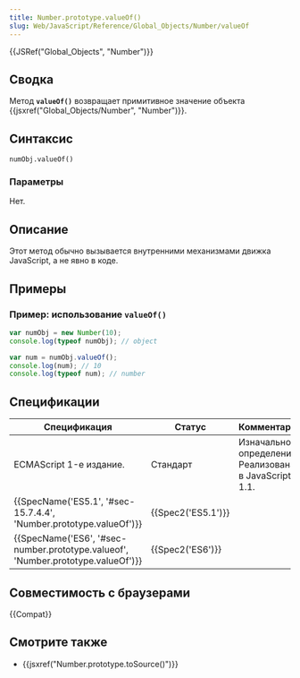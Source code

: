 ```yaml
---
title: Number.prototype.valueOf()
slug: Web/JavaScript/Reference/Global_Objects/Number/valueOf
---
```


{{JSRef("Global_Objects", "Number")}}

## Сводка

Метод **`valueOf()`** возвращает примитивное значение объекта {{jsxref("Global_Objects/Number", "Number")}}.

## Синтаксис

```
numObj.valueOf()
```

### Параметры

Нет.

## Описание

Этот метод обычно вызывается внутренними механизмами движка JavaScript, а не явно в коде.

## Примеры

### Пример: использование `valueOf()`

```js
var numObj = new Number(10);
console.log(typeof numObj); // object

var num = numObj.valueOf();
console.log(num); // 10
console.log(typeof num); // number
```

## Спецификации

| Спецификация                                                                     | Статус             | Комментарии                                            |
| -------------------------------------------------------------------------------- | ------------------ | ------------------------------------------------------ |
| ECMAScript 1-е издание.                                                          | Стандарт           | Изначальное определение. Реализована в JavaScript 1.1. |
| {{SpecName('ES5.1', '#sec-15.7.4.4', 'Number.prototype.valueOf')}}               | {{Spec2('ES5.1')}} |                                                        |
| {{SpecName('ES6', '#sec-number.prototype.valueof', 'Number.prototype.valueOf')}} | {{Spec2('ES6')}}   |                                                        |

## Совместимость с браузерами

{{Compat}}

## Смотрите также

- {{jsxref("Number.prototype.toSource()")}}
